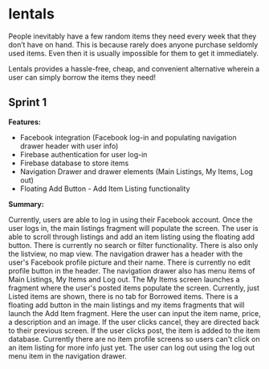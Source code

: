 # lentals

People inevitably have a few random items they need every week that they don’t have on hand. This is because rarely does anyone purchase seldomly used items. Even then it is usually impossible for them to get it immediately.

Lentals provides a hassle-free, cheap, and convenient alternative wherein a user can simply borrow the items they need!

## Sprint 1
**Features:**
- Facebook integration (Facebook log-in and populating navigation drawer header with user info)
- Firebase authentication for user log-in
- Firebase database to store items
- Navigation Drawer and drawer elements (Main Listings, My Items, Log out)
- Floating Add Button - Add Item Listing functionality

**Summary:**

Currently, users are able to log in using their Facebook account. Once the user logs in, the main listings fragment will populate the screen. The user is able to scroll through listings and add an item listing using the floating add button. There is currently no search or filter functionality. There is also only the listview, no map view. The navigation drawer has a header with the user's Facebook profile picture and their name. There is currently no edit profile button in the header. The navigation drawer also has menu items of Main Listings, My Items and Log out. The My Items screen launches a fragment where the user's posted items populate the screen. Currently, just Listed items are shown, there is no tab for Borrowed items. There is a floating add button in the main listings and my items fragments that will launch the Add Item fragment. Here the user can input the item name, price, a description and an image. If the user clicks cancel, they are directed back to their previous screen. If the user clicks post, the item is added to the item database. Currently there are no item profile screens so users can't click on an item listing for more info just yet. The user can log out using the log out menu item in the navigation drawer.
